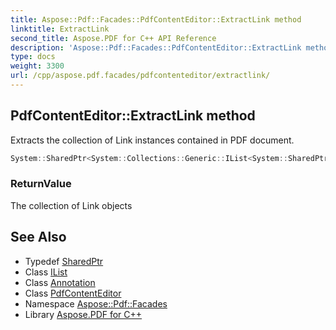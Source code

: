 ```yaml
---
title: Aspose::Pdf::Facades::PdfContentEditor::ExtractLink method
linktitle: ExtractLink
second_title: Aspose.PDF for C++ API Reference
description: 'Aspose::Pdf::Facades::PdfContentEditor::ExtractLink method. Extracts the collection of Link instances contained in PDF document in C++.'
type: docs
weight: 3300
url: /cpp/aspose.pdf.facades/pdfcontenteditor/extractlink/
---
```

## PdfContentEditor::ExtractLink method


Extracts the collection of Link instances contained in PDF document.

```cpp
System::SharedPtr<System::Collections::Generic::IList<System::SharedPtr<Aspose::Pdf::Annotations::Annotation>>> Aspose::Pdf::Facades::PdfContentEditor::ExtractLink()
```


### ReturnValue

The collection of Link objects

## See Also

* Typedef [SharedPtr](../../../system/sharedptr/)
* Class [IList](../../../system.collections.generic/ilist/)
* Class [Annotation](../../../aspose.pdf.annotations/annotation/)
* Class [PdfContentEditor](../)
* Namespace [Aspose::Pdf::Facades](../../)
* Library [Aspose.PDF for C++](../../../)
